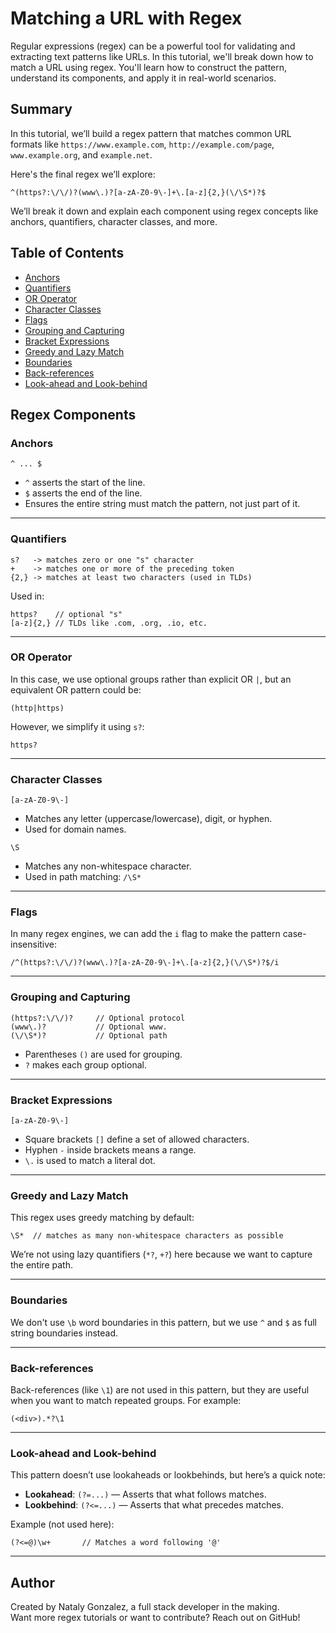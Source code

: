 # Matching a URL with Regex

Regular expressions (regex) can be a powerful tool for validating and extracting text patterns like URLs. In this tutorial, we'll break down how to match a URL using regex. You'll learn how to construct the pattern, understand its components, and apply it in real-world scenarios.

## Summary

In this tutorial, we’ll build a regex pattern that matches common URL formats like `https://www.example.com`, `http://example.com/page`, `www.example.org`, and `example.net`.

Here's the final regex we’ll explore:

```regex
^(https?:\/\/)?(www\.)?[a-zA-Z0-9\-]+\.[a-z]{2,}(\/\S*)?$
```

We’ll break it down and explain each component using regex concepts like anchors, quantifiers, character classes, and more.

## Table of Contents

- [Anchors](#anchors)
- [Quantifiers](#quantifiers)
- [OR Operator](#or-operator)
- [Character Classes](#character-classes)
- [Flags](#flags)
- [Grouping and Capturing](#grouping-and-capturing)
- [Bracket Expressions](#bracket-expressions)
- [Greedy and Lazy Match](#greedy-and-lazy-match)
- [Boundaries](#boundaries)
- [Back-references](#back-references)
- [Look-ahead and Look-behind](#look-ahead-and-look-behind)

## Regex Components

### Anchors

```regex
^ ... $
```
- `^` asserts the start of the line.
- `$` asserts the end of the line.
- Ensures the entire string must match the pattern, not just part of it.

---

### Quantifiers

```regex
s?   -> matches zero or one "s" character  
+    -> matches one or more of the preceding token  
{2,} -> matches at least two characters (used in TLDs)
```

Used in:
```regex
https?    // optional "s"
[a-z]{2,} // TLDs like .com, .org, .io, etc.
```

---

### OR Operator

In this case, we use optional groups rather than explicit OR `|`, but an equivalent OR pattern could be:
```regex
(http|https)
```
However, we simplify it using `s?`:
```regex
https?
```

---

### Character Classes

```regex
[a-zA-Z0-9\-]
```
- Matches any letter (uppercase/lowercase), digit, or hyphen.
- Used for domain names.

```regex
\S
```
- Matches any non-whitespace character.
- Used in path matching: `/\S*`

---

### Flags

In many regex engines, we can add the `i` flag to make the pattern case-insensitive:

```regex
/^(https?:\/\/)?(www\.)?[a-zA-Z0-9\-]+\.[a-z]{2,}(\/\S*)?$/i
```

---

### Grouping and Capturing

```regex
(https?:\/\/)?     // Optional protocol
(www\.)?           // Optional www.
(\/\S*)?           // Optional path
```

- Parentheses `()` are used for grouping.
- `?` makes each group optional.

---

### Bracket Expressions

```regex
[a-zA-Z0-9\-]
```

- Square brackets `[]` define a set of allowed characters.
- Hyphen `-` inside brackets means a range.
- `\.` is used to match a literal dot.

---

### Greedy and Lazy Match

This regex uses greedy matching by default:
```regex
\S*  // matches as many non-whitespace characters as possible
```

We’re not using lazy quantifiers (`*?`, `+?`) here because we want to capture the entire path.

---

### Boundaries

We don't use `\b` word boundaries in this pattern, but we use `^` and `$` as full string boundaries instead.

---

### Back-references

Back-references (like `\1`) are not used in this pattern, but they are useful when you want to match repeated groups. For example:
```regex
(<div>).*?\1
```

---

### Look-ahead and Look-behind

This pattern doesn’t use lookaheads or lookbehinds, but here’s a quick note:

- **Lookahead**: `(?=...)` — Asserts that what follows matches.
- **Lookbehind**: `(?<=...)` — Asserts that what precedes matches.

Example (not used here):
```regex
(?<=@)\w+       // Matches a word following '@'
```

---

## Author

Created by Nataly Gonzalez, a full stack developer in the making.  
Want more regex tutorials or want to contribute? Reach out on GitHub!

